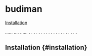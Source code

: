 # budiman

[Installation](#installation)

......
....
......
.
.
.
.
.
.
.
.
.
.
.
.
.
.
.
.
.
.
.
.
## Installation {#installation}

